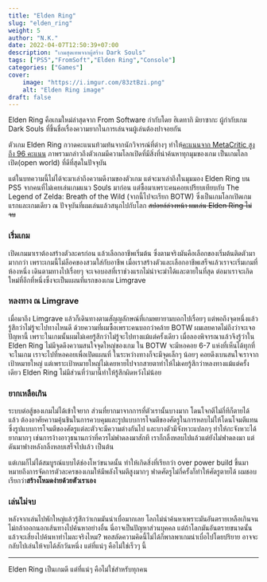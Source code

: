 ```yaml
---
title: "Elden Ring"
slug: "elden_ring"
weight: 5
author: "N.K."
date: 2022-04-07T12:50:39+07:00
description: "เกมสุดเทพจากผู้สร้าง Dark Souls"
tags: ["PS5","FromSoft","Elden Ring","Console"]
categories: ["Games"]
cover:
    image: "https://i.imgur.com/83ztBzi.png"
    alt: "Elden Ring image"
draft: false
---
```

Elden Ring คือเกมใหม่ล่าสุดจาก From Software กำกับโดย ฮิเดทากิ มิยาซากะ ผู้กำกับเกม Dark Souls ที่ขึ้นชื่อเรื่องความยากในการเล่นจนผู้เล่นต้องปาจอยกัน
<!--more-->

ตัวเกม Elden Ring กวาดคะแนนท้วมท้นจากนักวิจารณ์ที่ต่างๆ ทำให้[คะแนนจาก MetaCritic สูงถึง 96 คะแนน](https://www.metacritic.com/game/playstation-5/elden-ring) ภาพรวมกล่าวถึงตัวเกมมีความโลกเปิดที่มีสิ่งที่น่าค้นหาทุกมุมของเกม เป็นเกมโลกเปิด(open world) ที่ดีที่สุดในปัจจุบัน

แต่ในบทความนี้ไม่ได้จะมาเล่าถึงความดีงามของตัวเกม แต่จะมาเล่าถึงในมุมมอง Elden Ring บน PS5 จากคนที่ไม่เคยเล่นเกมแนว Souls มาก่อน แต่ซื้อมาเพราะคนคอยเปรียบเทียบกับ The Legend of Zelda: Breath of the Wild (จากนี้ไปจะเรียก BOTW) ซึ่งเป็นเกมโลกเปิดเกมแรกและเกมเดียว ณ ปัจจุบันที่ผมเล่นแล้วสนุกไปกับโลก ~~สปอยล์ล่วงหน้า ผมเล่น Elden Ring ไม่จบ~~

### เริ่มเกม

เปิดเกมมาเราต้องสร้างตัวละครก่อน แล้วเลือกอาชีพเริ่มต้น ซึ่งตามจริงมันคือเลือกของเริ่มต้นติดตัวมามากกว่า เพราะเกมนี้ไม่ล็อคของสวมใส่กับอาชีพ เมื่อเราสร้างตัวและเลือกอาชีพเสร็จแล้วเราจะเริ่มเกมที่ห้องหนึ่ง เดินตามทางไปเรื่อยๆ จะเจอบอสที่เราช่วงแรกไม่น่าจะฆ่าได้และตายในที่สุด ต่อมาเราจะเกิดใหม่ที่อีกที่หนึ่งซึ่งจะเป็นแผนที่แรกของเกม Limgrave

### หลงทาง ณ Limgrave

เมื่อมาถึง Limgrave แล้วก็เดินทางตามสัญญลักษณ์ที่เกมพยายามบอกไปเรื่อยๆ แต่พอถึงจุดหนึ่งแล้วรู้สึกว่าไม่รู้จะไปทางไหนดี ด้วยความที่ผมซื้อเพราะคนบอกว่าคล้าย BOTW ผมเลยคาดไม่ถึงว่าจะเจอปัญหานี้ เพราะในเกมนั้นผมไม่เคยรู้สึกว่าไม่รู้จะไปทางแม้แต่ครั้งเดียว เมื่อลองพิจารณาแล้วจึงรู้ว่าใน Elden Ring ไม่มีจุดดึงความสนใจจุดใหญ่ของเกม ใน BOTW จะมีหอคอย 6-7 แห่งที่เห็นได้ทุกที่จะในเกม เราจะไปที่หอคอยเพื่อเปิดแผนที่ ในระหว่างทางก็จะมีจุดเล็กๆ น้อยๆ คอยดึงเบนสนใจเราจากเป้าหมายใหญ่ แต่เพราะเป้าหมายใหญ่ไม่เคยหายไปจากสายตาทำให้ไม่เคยรู้สึกว่าหลงทางแม้แต่ครั้งเดียว Elden Ring ไม่มีส่วนที่ว่ามานี้ทำให้รู้สึกผิดหวังไม่น้อย

### ยากเหลือเกิน

ระบบต่อสู้ของเกมไม่ได้เข้าใจยาก ส่วนที่ยากมาจากการที่ตัวเรานั้นบางมาก โดนโจกตีไม่กี่ทีก็ตายได้แล้ว ต้องอาศัยความคุ้นชินในการควบคุมและรูปแบบการโจมตีของศัตรูในการหลบไม่ให้โดนโจมตีแทน ซึ่งรูปแบบการโจมตีของศัตรูแต่ละตัวจะมีความต่างกันไป และบางตัวมีจังหวะแปลกๆ ทำให้กะจังหวะได้ยากมากๆ เช่นการง้างอาวุธนานกว่าที่ควรไม่ฟาดลงมาสักที เราก็กลิ้งหลบไปแล้วแต่ยังไม่ฟาดลงมา แต่ดันมาฟางหลังกลิ้งหลบเสร็จไปแล้ว เป็นต้น

แต่เกมก็ไม่ได้สมบูรณ์แบบได้ช่องโหว่ขนาดนั้น ทำให้เกิดสิ่งที่เรียกว่า over power build ขึ้นมา หมายถึงการจัดการตัวละครของเกมให้มีพลังโจมตีสูงมากๆ ฟาดศัตรูไม่กี่ครั้งก็ทำให้ศัตรูตายได้ ผมชอบเรียกว่า**สร้างโหมดง่ายด้วยตัวเราเอง**

### เล่นไม่จบ

หลังจากเล่นไปพักใหญ่แล้วรู้สึกว่าเกมมันน่าเบื่อมากเลย โลกไม่น่าค้นหาเพราะมันอันตรายเหลือเกินจนไม่กล้าออกนอกเส้นทางไปค้นหาอย่างอื่น นี่อาจเป็นปัญหาส่วนบุคคล แต่ถ้าโลกมันอันตรายขนาดนั้นแล้วจะเสี่ยงไปค้นหาทำไมละจริงไหม? พอสลัดความคิดนี้ไม่ได้ก็พาลพาเกมน่าเบื่อไปโดยปริยาย อาจจะกลับไปเล่นให้จบได้สักวันหนึ่ง แต่ที่แน่ๆ คือไม่ใช่เร็วๆ นี้

---

Elden Ring เป็นเกมดี แต่ที่แน่ๆ คือไม่ใช่สำหรับทุกคน
